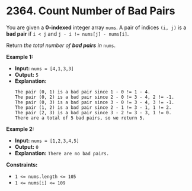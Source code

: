 # 2364. Count Number of Bad Pairs

You are given a **0-indexed** integer array `nums`. A pair of indices `(i, j)` is a **bad pair** if `i < j` and `j - i != nums[j] - nums[i]`.

Return _the total number of **bad pairs** in_ `nums`.

**Example 1:**

* **Input:** `nums = [4,1,3,3]`
* **Output:** `5`
* **Explanation:**
  ```
  The pair (0, 1) is a bad pair since 1 - 0 != 1 - 4.
  The pair (0, 2) is a bad pair since 2 - 0 != 3 - 4, 2 != -1.
  The pair (0, 3) is a bad pair since 3 - 0 != 3 - 4, 3 != -1.
  The pair (1, 2) is a bad pair since 2 - 1 != 3 - 1, 1 != 2.
  The pair (2, 3) is a bad pair since 3 - 2 != 3 - 3, 1 != 0.
  There are a total of 5 bad pairs, so we return 5.
  ```

**Example 2:**

* **Input:** `nums = [1,2,3,4,5]`
* **Output:** `0`
* **Explanation:** `There are no bad pairs.`

**Constraints:**

*   `1 <= nums.length <= 105`
*   `1 <= nums[i] <= 109`
